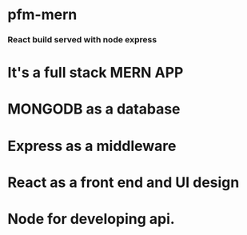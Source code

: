 # pfm-mern
### React build served with node express
# It's a full stack MERN APP
# MONGODB as a database
# Express as a middleware
# React as a front end and UI design
# Node for developing api.
